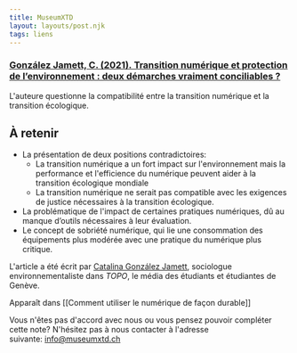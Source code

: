 ```yaml
---
title: MuseumXTD
layout: layouts/post.njk
tags: liens
---
```

### [González Jamett, C. (2021). Transition numérique et protection de l’environnement : deux démarches vraiment conciliables ?](https://topolitique.ch/2021/05/31/transition-numerique-et-protection-de-lenvironnement-deux-demarches-vraiment-conciliables/)

L'auteure questionne la compatibilité entre la transition numérique et la transition écologique. 

## À retenir
- La présentation de deux positions contradictoires:
	- La transition numérique a un fort impact sur l'environnement mais la performance et l'efficience du numérique peuvent aider à la transition écologique mondiale 
	- La transition numérique ne serait pas compatible avec les exigences de justice nécessaires à la transition écologique. 
- La problématique de l'impact de certaines pratiques numériques, dû au manque d’outils nécessaires à leur évaluation. 
- Le concept de sobriété numérique, qui lie une consommation des équipements plus modérée avec une pratique du numérique plus critique. 
  
L'article a été écrit par [Catalina González Jamett](https://topolitique.ch/author/catalina-gonzalez-jamett/), sociologue environnementaliste dans *TOPO*, le média des étudiants et étudiantes de Genève. 


Apparaît dans [[Comment utiliser le numérique de façon durable]]

Vous n'êtes pas d'accord avec nous ou vous pensez pouvoir compléter cette note? N'hésitez pas à nous contacter à l'adresse suivante: [info@museumxtd.ch](mailto:info@museumxtd.ch)